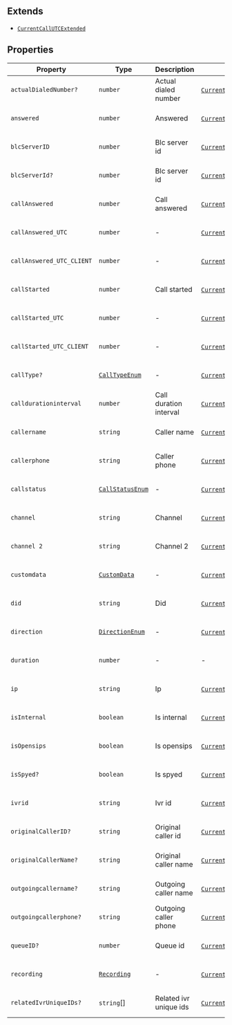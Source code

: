 ## Extends

- [`CurrentCallUTCExtended`](CurrentCallUTCExtended.md)

## Properties

| Property | Type | Description | Inherited from | Defined in |
| ------ | ------ | ------ | ------ | ------ |
| `actualDialedNumber?` | `number` | Actual dialed number | [`CurrentCallUTCExtended`](CurrentCallUTCExtended.md).`actualDialedNumber` | voicenter-events-sdk.d.ts:604 |
| `answered` | `number` | Answered | [`CurrentCallUTCExtended`](CurrentCallUTCExtended.md).`answered` | voicenter-events-sdk.d.ts:555 |
| `blcServerID` | `number` | Blc server id | [`CurrentCallUTCExtended`](CurrentCallUTCExtended.md).`blcServerID` | voicenter-events-sdk.d.ts:580 |
| `blcServerId?` | `number` | Blc server id | [`CurrentCallUTCExtended`](CurrentCallUTCExtended.md).`blcServerId` | voicenter-events-sdk.d.ts:584 |
| `callAnswered` | `number` | Call answered | [`CurrentCallUTCExtended`](CurrentCallUTCExtended.md).`callAnswered` | voicenter-events-sdk.d.ts:596 |
| `callAnswered_UTC` | `number` | - | [`CurrentCallUTCExtended`](CurrentCallUTCExtended.md).`callAnswered_UTC` | voicenter-events-sdk.d.ts:143 |
| `callAnswered_UTC_CLIENT` | `number` | - | [`CurrentCallUTCExtended`](CurrentCallUTCExtended.md).`callAnswered_UTC_CLIENT` | voicenter-events-sdk.d.ts:144 |
| `callStarted` | `number` | Call started | [`CurrentCallUTCExtended`](CurrentCallUTCExtended.md).`callStarted` | voicenter-events-sdk.d.ts:588 |
| `callStarted_UTC` | `number` | - | [`CurrentCallUTCExtended`](CurrentCallUTCExtended.md).`callStarted_UTC` | voicenter-events-sdk.d.ts:141 |
| `callStarted_UTC_CLIENT` | `number` | - | [`CurrentCallUTCExtended`](CurrentCallUTCExtended.md).`callStarted_UTC_CLIENT` | voicenter-events-sdk.d.ts:142 |
| `callType?` | [`CallTypeEnum`](../enumerations/CallTypeEnum.md) | - | [`CurrentCallUTCExtended`](CurrentCallUTCExtended.md).`callType` | voicenter-events-sdk.d.ts:556 |
| `calldurationinterval` | `number` | Call duration interval | [`CurrentCallUTCExtended`](CurrentCallUTCExtended.md).`calldurationinterval` | voicenter-events-sdk.d.ts:624 |
| `callername` | `string` | Caller name | [`CurrentCallUTCExtended`](CurrentCallUTCExtended.md).`callername` | voicenter-events-sdk.d.ts:566 |
| `callerphone` | `string` | Caller phone | [`CurrentCallUTCExtended`](CurrentCallUTCExtended.md).`callerphone` | voicenter-events-sdk.d.ts:592 |
| `callstatus` | [`CallStatusEnum`](../enumerations/CallStatusEnum.md) | - | [`CurrentCallUTCExtended`](CurrentCallUTCExtended.md).`callstatus` | voicenter-events-sdk.d.ts:567 |
| `channel` | `string` | Channel | [`CurrentCallUTCExtended`](CurrentCallUTCExtended.md).`channel` | voicenter-events-sdk.d.ts:543 |
| `channel 2` | `string` | Channel 2 | [`CurrentCallUTCExtended`](CurrentCallUTCExtended.md).`channel 2` | voicenter-events-sdk.d.ts:560 |
| `customdata` | [`CustomData`](../type-aliases/CustomData.md) | - | [`CurrentCallUTCExtended`](CurrentCallUTCExtended.md).`customdata` | voicenter-events-sdk.d.ts:568 |
| `did` | `string` | Did | [`CurrentCallUTCExtended`](CurrentCallUTCExtended.md).`did` | voicenter-events-sdk.d.ts:535 |
| `direction` | [`DirectionEnum`](../enumerations/DirectionEnum.md) | - | [`CurrentCallUTCExtended`](CurrentCallUTCExtended.md).`direction` | voicenter-events-sdk.d.ts:561 |
| `duration` | `number` | - | - | voicenter-events-sdk.d.ts:137 |
| `ip` | `string` | Ip | [`CurrentCallUTCExtended`](CurrentCallUTCExtended.md).`ip` | voicenter-events-sdk.d.ts:531 |
| `isInternal` | `boolean` | Is internal | [`CurrentCallUTCExtended`](CurrentCallUTCExtended.md).`isInternal` | voicenter-events-sdk.d.ts:572 |
| `isOpensips` | `boolean` | Is opensips | [`CurrentCallUTCExtended`](CurrentCallUTCExtended.md).`isOpensips` | voicenter-events-sdk.d.ts:576 |
| `isSpyed?` | `boolean` | Is spyed | [`CurrentCallUTCExtended`](CurrentCallUTCExtended.md).`isSpyed` | voicenter-events-sdk.d.ts:547 |
| `ivrid` | `string` | Ivr id | [`CurrentCallUTCExtended`](CurrentCallUTCExtended.md).`ivrid` | voicenter-events-sdk.d.ts:539 |
| `originalCallerID?` | `string` | Original caller id | [`CurrentCallUTCExtended`](CurrentCallUTCExtended.md).`originalCallerID` | voicenter-events-sdk.d.ts:600 |
| `originalCallerName?` | `string` | Original caller name | [`CurrentCallUTCExtended`](CurrentCallUTCExtended.md).`originalCallerName` | voicenter-events-sdk.d.ts:608 |
| `outgoingcallername?` | `string` | Outgoing caller name | [`CurrentCallUTCExtended`](CurrentCallUTCExtended.md).`outgoingcallername` | voicenter-events-sdk.d.ts:612 |
| `outgoingcallerphone?` | `string` | Outgoing caller phone | [`CurrentCallUTCExtended`](CurrentCallUTCExtended.md).`outgoingcallerphone` | voicenter-events-sdk.d.ts:616 |
| `queueID?` | `number` | Queue id | [`CurrentCallUTCExtended`](CurrentCallUTCExtended.md).`queueID` | voicenter-events-sdk.d.ts:551 |
| `recording` | [`Recording`](../type-aliases/Recording.md) | - | [`CurrentCallUTCExtended`](CurrentCallUTCExtended.md).`recording` | voicenter-events-sdk.d.ts:562 |
| `relatedIvrUniqueIDs?` | `string`[] | Related ivr unique ids | [`CurrentCallUTCExtended`](CurrentCallUTCExtended.md).`relatedIvrUniqueIDs` | voicenter-events-sdk.d.ts:620 |
